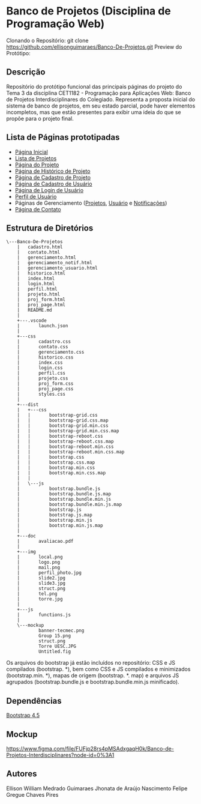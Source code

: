 # Banco de Projetos (Disciplina de Programação Web)

Clonando o Repositório: git clone https://github.com/ellisonguimaraes/Banco-De-Projetos.git
Preview do Protótipo: 

## Descrição

Repositório do protótipo funcional das principais páginas do projeto do Tema 3 da disciplina CET1182 - Programação para Aplicações Web: Banco de Projetos Interdisciplinares do Colegiado.
Representa a proposta inicial do sistema de banco de projetos, em seu estado parcial, pode haver elementos incompletos, mas que estão presentes para exibir uma ideia do que se propõe para o projeto final.

## Lista de Páginas prototipadas
- [Página Inicial]()
- [Lista de Projetos]()
- [Página do Projeto]()
- [Página de Histórico de Projeto]()
- [Página de Cadastro de Projeto]()
- [Página de Cadastro de Usuário]()
- [Página de Login de Usuário]()
- [Perfil de Usuário]()
- Páginas de Gerenciamento ([Projetos](), [Usuário]() e [Notificações]())
- [Página de Contato]()

## Estrutura de Diretórios 
```
\---Banco-De-Projetos
    |   cadastro.html
    |   contato.html
    |   gerenciamento.html
    |   gerenciamento_notif.html
    |   gerenciamento_usuario.html
    |   historico.html
    |   index.html
    |   login.html
    |   perfil.html
    |   projeto.html
    |   proj_form.html
    |   proj_page.html
    |   README.md
    |   
    +---.vscode
    |       launch.json
    |       
    +---css
    |       cadastro.css
    |       contato.css
    |       gerenciamento.css
    |       historico.css
    |       index.css
    |       login.css
    |       perfil.css
    |       projeto.css
    |       proj_form.css
    |       proj_page.css
    |       styles.css
    |       
    +---dist
    |   +---css
    |   |       bootstrap-grid.css
    |   |       bootstrap-grid.css.map
    |   |       bootstrap-grid.min.css
    |   |       bootstrap-grid.min.css.map
    |   |       bootstrap-reboot.css
    |   |       bootstrap-reboot.css.map
    |   |       bootstrap-reboot.min.css
    |   |       bootstrap-reboot.min.css.map
    |   |       bootstrap.css
    |   |       bootstrap.css.map
    |   |       bootstrap.min.css
    |   |       bootstrap.min.css.map
    |   |       
    |   \---js
    |           bootstrap.bundle.js
    |           bootstrap.bundle.js.map
    |           bootstrap.bundle.min.js
    |           bootstrap.bundle.min.js.map
    |           bootstrap.js
    |           bootstrap.js.map
    |           bootstrap.min.js
    |           bootstrap.min.js.map
    |           
    +---doc
    |       avaliacao.pdf
    |       
    +---img
    |       local.png
    |       logo.png
    |       mail.png
    |       perfil_photo.jpg
    |       slide2.jpg
    |       slide3.jpg
    |       struct.png
    |       tel.png
    |       torre.jpg
    |       
    +---js
    |       functions.js
    |       
    \---mockup
            banner-tecmec.png
            Group 15.png
            struct.png
            Torre UESC.JPG
            Untitled.fig            

```

Os arquivos do bootstrap já estão incluídos no repositório: CSS e JS compilados (bootstrap. *), bem como CSS e JS compilados e minimizados (bootstrap.min. *), mapas de origem (bootstrap. *. map) e arquivos JS agrupados (bootstrap.bundle.js e bootstrap.bundle.min.js minificado).

## Dependências

[Bootstrap 4.5](https://getbootstrap.com/docs/4.5/getting-started/introduction/)

## Mockup
https://www.figma.com/file/FUFjp28rs4pMSAdxgaqH0k/Banco-de-Projetos-Interdisciplinares?node-id=0%3A1

## Autores

Ellison William Medrado Guimaraes
Jhonata de Araújo Nascimento
Felipe Gregue Chaves Pires
